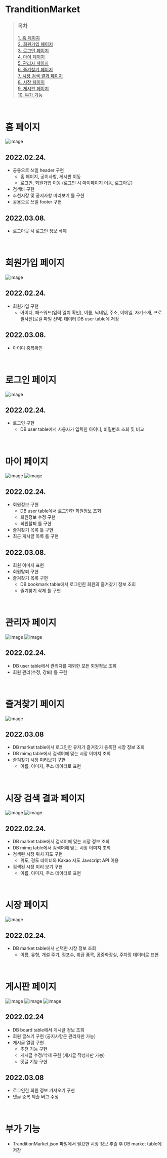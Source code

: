 # TranditionMarket

>### 목차  
>[1. 홈 페이지](#홈-페이지)  
>[2. 회원가입 페이지](#회원가입-페이지)  
>[3. 로그인 페이지](#로그인-페이지)  
>[4. 마이 페이지](#마이-페이지)  
>[5. 관리자 페이지](#관리자-페이지)  
>[6. 즐겨찾기 페이지](#즐겨찾기-페이지)  
>[7. 시장 검색 결과 페이지](#시장-검색-결과-페이지)  
>[8. 시장 페이지](#시장-페이지)  
>[9. 게시판 페이지](#게시판-페이지)  
>[10. 부가 기능](#부가-기능)
<br>

# 홈 페이지  
![image](https://user-images.githubusercontent.com/89386949/158892303-6134babf-be9c-4e99-bafc-25839d5ab6c9.png)
## 2022.02.24.
- 공용으로 쓰일 header 구현
  - 홈 페이지, 공지사항, 게시판 이동
  - 로그인, 회원가입 이동 (로그인 시 마이페이지 이동, 로그아웃)
- 검색바 구현
- 추천시장 및 공지사항 미리보기 틀 구현
- 공용으로 쓰일 footer 구현
## 2022.03.08.
- 로그아웃 시 로그인 정보 삭제
<br>

# 회원가입 페이지
![image](https://user-images.githubusercontent.com/89386949/158892736-c47f35cf-1f44-4c51-ba67-d6476d6d5675.png)
## 2022.02.24.
- 회원가입 구현
  - 아이디, 패스워드(입력 일치 확인), 이름, 닉네임, 주소, 이메일, 자기소개, 프로필사진(로컬 파일 선택) 데이터 DB user table에 저장
## 2022.03.08.
- 아이디 중복확인
<br>

# 로그인 페이지
![image](https://user-images.githubusercontent.com/89386949/158994627-1f138ba2-eda1-4aa7-82dd-7f3ca77ea4fe.png)
## 2022.02.24.
- 로그인 구현
  - DB user table에서 사용자가 입력한 아이디, 비밀번호 조회 및 비교
<br>

# 마이 페이지
![image](https://user-images.githubusercontent.com/89386949/159051827-0b31a20e-aa7a-405d-b2c1-d8ad23f214dc.png)
![image](https://user-images.githubusercontent.com/89386949/159051942-663921da-2cbc-48b3-9ca1-40eddf83d296.png)
## 2022.02.24.
- 회원정보 구현
  - DB user table에서 로그인한 회원정보 조회
  - 회원정보 수정 구현
  - 회원탈퇴 틀 구현
- 즐겨찾기 목록 틀 구현
- 최근 게시글 목록 틀 구현
## 2022.03.08.
- 회원 이미지 표현
- 회원탈퇴 구현
- 즐겨찾기 목록 구현
  - DB bookmark table에서 로그인한 회원의 즐겨찾기 정보 조회
  - 즐겨찾기 삭제 틀 구현
<br>

# 관리자 페이지
![image](https://user-images.githubusercontent.com/89386949/159045140-0fb42e07-9f39-4e63-b465-7e421d2514e1.png)
![image](https://user-images.githubusercontent.com/89386949/159045692-3218d3e5-12d6-42d8-821e-f34dfe5d630e.png)
## 2022.02.24.
- DB user table에서 관리자를 제외한 모든 회원정보 조회
- 회원 관리(수정, 강퇴) 틀 구현
<br>

# 즐겨찾기 페이지
![image](https://user-images.githubusercontent.com/89386949/159054071-70c636ec-7425-4a61-b80a-749c0bc1f35b.png)
## 2022.03.08
- DB market table에서 로그인한 유저가 즐겨찾기 등록한 시장 정보 조회
- DB mimg table에서 검색어에 맞는 시장 이미지 조회
- 즐겨찾기 시장 미리보기 구현
  - 이름, 이미지, 주소 데이터로 표현
<br>

# 시장 검색 결과 페이지
![image](https://user-images.githubusercontent.com/89386949/158998452-6770ac22-11c8-45c3-aedf-d1d04119dd5b.png)
![image](https://user-images.githubusercontent.com/89386949/158998517-e975ecf6-210e-4297-98a0-20dfa2711763.png)
## 2022.02.24.
- DB market table에서 검색어에 맞는 시장 정보 조회
- DB mimg table에서 검색어에 맞는 시장 이미지 조회
- 검색된 시장 위치 지도 구현
  - 위도, 경도 데이터와 Kakao 지도 Javscript API 이용
- 검색된 시장 미리 보기 구현
  - 이름, 이미지, 주소 데이터로 표현
<br>

# 시장 페이지
![image](https://user-images.githubusercontent.com/89386949/159000941-d9816ce2-bac6-48c3-ad6a-f26bf25646ad.png)
## 2022.02.24.
- DB market table에서 선택한 시장 정보 조회
  - 이름, 유형, 개설 주기, 점포수, 취급 품목, 공중화장실, 주차장 데이터로 표현
<br>

# 게시판 페이지
![image](https://user-images.githubusercontent.com/89386949/159048775-5b9bd256-c79e-4201-bbd1-6cdf2a97b90d.png)
![image](https://user-images.githubusercontent.com/89386949/159049330-5a5253a8-a800-4bf1-9a30-b4e8902e330c.png)
![image](https://user-images.githubusercontent.com/89386949/159049557-dfd4e7a9-7c95-40cd-9428-439a7ceddb2a.png)
## 2022.02.24
- DB board table에서 게시글 정보 조회
- 회원 글쓰기 구현 (공지사항은 관리자만 가능)
- 게시글 열람 구현
  - 추천 기능 구현
  - 게시글 수정/삭제 구현 (게시글 작성자만 가능)
  - 댓글 기능 구현
## 2022.03.08
- 로그인한 회원 정보 가져오기 구현
- 댓글 중복 제출 버그 수정
<br>

# 부가 기능
- TranditionMarket.json 파일에서 필요한 시장 정보 추출 후 DB market table에 저장
